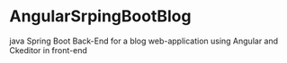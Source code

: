 # AngularSrpingBootBlog
java Spring Boot Back-End for a blog web-application using Angular and Ckeditor in front-end

